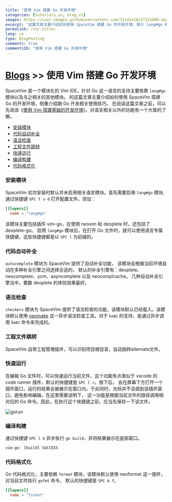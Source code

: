 ```yaml
---
title: "使用 Vim 搭建 Go 开发环境"
categories: [tutorials_cn, blog_cn]
images: https://user-images.githubusercontent.com/13142418/57321608-4a484880-7134-11e9-8e43-5fa05085d7e5.png
excerpt: "这篇文章主要介绍如何使用 SpaceVim 搭建 Go 的开发环境，简介 lang#go 模块所支持的功能特性以及使用技巧"
permalink: /cn/:title/
lang: cn
type: BlogPosting
comments: true
commentsID: "使用 Vim 搭建 Go 开发环境"
---
```


# [Blogs](../blog/) >> 使用 Vim 搭建 Go 开发环境

SpaceVim 是一个模块化的 Vim IDE，针对 Go 这一语言的支持主要依靠 `lang#go` 模块以及与之相关的其他模块。
的这篇文章主要介绍如何使用 SpaceVim 搭建 Go 的开发环境，侧重介绍跟 Go 开发相关使用技巧。
在阅读这篇文章之前，可以先阅读《[使用 Vim 搭建基础的开发环境](../use-vim-as-ide/)》，对语言相关以外的功能有一个大致的了解。

<!-- vim-markdown-toc GFM -->

- [安装模块](#安装模块)
- [代码自动补全](#代码自动补全)
- [语法检查](#语法检查)
- [工程文件跳转](#工程文件跳转)
- [快速运行](#快速运行)
- [编译构建](#编译构建)
- [代码格式化](#代码格式化)

<!-- vim-markdown-toc -->

### 安装模块

SpaceVim 初次安装时默认并未启用相关语言模块。首先需要启用
`lang#go` 模块, 通过快捷键 `SPC f v d` 打开配置文件，添加：

```toml
[[layers]]
  name = "lang#go"
```

该模块主要包括插件 vim-go，在使用 neovim 和 deoplete 时，还包括了 deoplete-go。
启用 `lang#go` 模块后，在打开 Go 文件时，就可以使用语言专属快捷键，这些快捷键都是以 `SPC l` 为前缀的。

### 代码自动补全

`autocomplete` 模块为 SpaceVim 提供了自动补全功能，
该模块会根据当前环境自动在多种补全引擎之间选择合适的，
默认的补全引擎有：deoplete、neocomplete、ycm、asyncomplete 以及 neocomplcache。
几种自动补全引擎当中，要数 deoplete 的体验效果最好。

### 语法检查

`checkers` 模块为 SpaceVim 提供了语法检查的功能，该模块默认已经载入。该模块默认使用 [neomake](https://github.com/neomake/neomake)
这一异步语法检查工具。对于 luac 的支持，是通过异步调用 luac 命令来完成的。

### 工程文件跳转

SpaceVim 自带工程管理插件，可以识别项目根目录，自动跳转alternate文件。

### 快速运行

在编辑 Go 文件时，可以快速运行当前文件，这个功能有点类似于 vscode 的 code runner 插件，默认的快捷键是 `SPC l r`。按下后，
会在屏幕下方打开一个插件窗口，运行的结果会被展示在窗口内。于此同时，光标并不会跳到该插件窗口，避免影响编辑。在这里需要说明下，
这一功能是根据当前文件的路径调用相对应的 Go 命令。因此，在执行这个快捷键之前，应当先保存一下该文件。

![gorun](https://user-images.githubusercontent.com/13142418/51752665-f8cefd00-20f2-11e9-8057-d88d3509e9c3.gif)

### 编译构建

通过快捷键 `SPC l b` 异步执行 `go build`，并将结果展示在底部窗口。 

```txt
vim-go: [build] SUCCESS
```

### 代码格式化

Go 代码格式化，主要依赖 `format` 模块，该模块默认使用 neoformat 这一插件，对当前文件执行 `gofmt` 命令，
默认的快捷键是 `SPC b f`。

```toml
[[layers]]
  name = "format"
```
